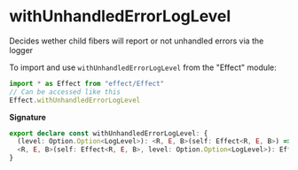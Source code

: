 # withUnhandledErrorLogLevel

Decides wether child fibers will report or not unhandled errors via the logger

To import and use `withUnhandledErrorLogLevel` from the "Effect" module:

```ts
import * as Effect from "effect/Effect"
// Can be accessed like this
Effect.withUnhandledErrorLogLevel
```

**Signature**

```ts
export declare const withUnhandledErrorLogLevel: {
  (level: Option.Option<LogLevel>): <R, E, B>(self: Effect<R, E, B>) => Effect<R, E, B>
  <R, E, B>(self: Effect<R, E, B>, level: Option.Option<LogLevel>): Effect<R, E, B>
}
```
